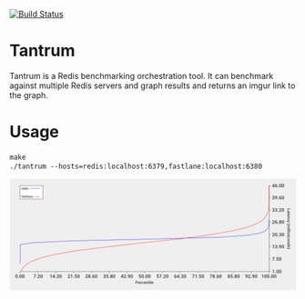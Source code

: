 [![Build Status](https://travis-ci.org/simongui/tantrum.svg?branch=master)](https://travis-ci.org/simongui/tantrum)

# Tantrum
Tantrum is a Redis benchmarking orchestration tool. It can benchmark against multiple Redis servers and graph results and returns an imgur link to the graph.

# Usage
```
make
./tantrum --hosts=redis:localhost:6379,fastlane:localhost:6380
```

<img src="results.png"/>
